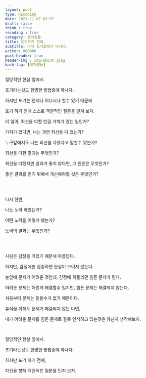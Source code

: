 ```yaml
---
layout: post
type: REcoding
date: 2021-11-07 09:37
draft: false
think : true
recoding : true
category: 생각충돌
title: 포기하기 전에.
subtitle: 아직 포기할때가 아니다.
writer: 000000
post-header: true
header-img : img/about.jpeg
hash-tag: [생각충돌]
---
```


절망적인 현실 앞에서.

포기라는것도 현명한 방법중에 하나다.

하지만 포기는 언제나 어디서나 할수 있기 때문에

포기 하기 전에 스스로 객관적인 질문을 던져 보자.

이 일이, 최선을 다할 만큼 가치가 있는 일인가?

가치가 있다면, 나는 과연 최선을 다 했는가?

누구앞에서도 나는 최선을 다했다고 말할수 있는가?

최선을 다한 결과는 무엇인가?

최선을 다했지만 결과가 좋지 않다면, 그 원인은 무엇인가?

좋은 결과를 얻기 위해서 개선해야할 것은 무엇인가?

<br>

<br>

다시 한번,

나는 노력 하였는가?

어떤 노력을 어떻게 했는가?

노력의 결과는 무엇인가?

<br>

<br>

사람은 감정을 가졌기 때문에 아름답다.

하지만, 감정에만 집중하면 현상이 보이지 않는다.

눈앞에 문제가 어려운 것인데, 감정에 휘둘리면 힘든 문제가 된다.

어려운 문제는 어렵게 해결할수 있지만, 힘든 문제는 해결되지 않는다.

처음부터 문제는 힘들수가 없기 때문이다.

휴식을 취해도 문제가 해결되지 않는 다면,

내가 어려운 문제를 힘든 문제로 잘못 인식하고 있는것은 아닌지 생각해보자.

<br>

절망적인 현실 앞에서.

포기라는것도 현명한 방법중에 하나다.

하지만 포기 하기 전에,

자신을 향해 객관적인 질문을 던져 보자.



